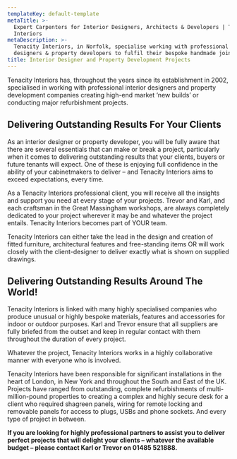 ```yaml
---
templateKey: default-template
metaTitle: >-
  Expert Carpenters for Interior Designers, Architects & Developers | Tenacity
  Interiors
metaDescription: >-
  Tenacity Interiors, in Norfolk, specialise working with professional interior
  designers & property developers to fulfil their bespoke handmade joinery needs
title: Interior Designer and Property Development Projects
---
```

<div class="lead">
Tenacity Interiors has, throughout the years since its establishment in 2002, specialised in working with professional interior designers and property development companies creating high-end market ‘new builds’ or conducting major refurbishment projects.
</div>
<div class="grid-wrapper">
<div class="col-6">

## Delivering Outstanding Results For Your Clients

As an interior designer or property developer, you will be fully aware that there are several essentials that can make or break a project, particularly when it comes to delivering outstanding results that your clients, buyers or future tenants will expect. One of these is enjoying full confidence in the ability of your cabinetmakers to deliver – and Tenacity Interiors aims to exceed expectations, every time.

As a Tenacity Interiors professional client, you will receive all the insights and support you need at every stage of your projects. Trevor and Karl, and each craftsman in the Great Massingham workshops, are always completely dedicated to your project wherever it may be and whatever the project entails. Tenacity Interiors becomes part of YOUR team.

Tenacity Interiors can either take the lead in the design and creation of fitted furniture, architectural features and free-standing items OR will work closely with the client-designer to deliver exactly what is shown on supplied drawings.
</div>
<div class="col-6">

## Delivering Outstanding Results Around The World!

Tenacity Interiors is linked with many highly specialised companies who produce unusual or highly bespoke materials, features and accessories for indoor or outdoor purposes. Karl and Trevor ensure that all suppliers are fully briefed from the outset and keep in regular contact with them throughout the duration of every project.

Whatever the project, Tenacity Interiors works in a highly collaborative manner with everyone who is involved.

Tenacity Interiors have been responsible for significant installations in the heart of London, in New York and throughout the South and East of the UK. Projects have ranged from outstanding, complete refurbishments of multi-million-pound properties to creating a complex and highly secure desk for a client who required shagreen panels, wiring for remote locking and removable panels for access to plugs, USBs and phone sockets. And every type of project in between.
</div>
</div>

**If you are looking for highly professional partners to assist you to deliver perfect projects that will delight your clients – whatever the available budget – please contact Karl or Trevor on 01485 521888.**
